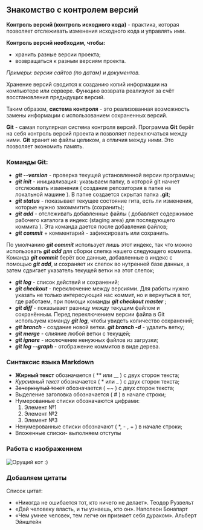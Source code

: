 
## **Знакомство с контролем версий**

**Контроль версий (контроль исходного кода)** - практика, которая позволяет отслеживать изменения исходного кода и управлять ими.

**Контроль версий необходим, чтобы:**
* хранить разные версии проекта;
* возвращаться к разным версиям проекта.

*Примеры: версии сайтов (по датам) и документов.*

Хранение версий сводится к созданию копий информации на компьютере или сервере. Функцию возврата реализуют за счёт восстановления предыдущих версий.

Таким образом, **система контроля** - это реализованная возможность замены информации с использованием сохраненных версий.

**Git** - самая популярная система контроля версий.
Программа **Git** берёт на себя контроль версий проекта и позволяет переключаться между ними. **Git** хранит не файлы целиком, а отличия между ними. Это позволяет
экономить память. 

### **Команды Git:**

+ __*git --version*__ - проверка текущей установленной версии программы;
+ __*git init*__ - инициализация: указываем папку, в которой git начнет отслеживать изменения ( создание репозитория в папке на локальной машине ). В папке создается скрытая папка __.git__;
+ __*git status*__ - показывает текущее состояние гита, есть ли изменения, которые нужно закоммитить (сохранить);
+ __*git add*__ - отслеживать добавленные файлы ( добавляет содержимое рабочего каталога в индекс (staging area) для последующего коммита ). Эта команда дается после добавления файлов;
+ __*git commit*__ + комментарий - зафиксировать или сохранить.

По умолчанию *__git commit__* использует лишь этот индекс, так что можно использовать **_git add_**
для сборки слепка нашего следующего коммита. Команда **_git commit_** берёт все данные, добавленные в индекс с помощью _**git add**_, и сохраняет их слепок во нутренней базе данных, а затем сдвигает указатель текущей ветки на этот слепок;

+ __*git log*__ - список действий и сохранений; 
+ __*git checkout*__ - переключение между версиями. Для работы нужно указать не только интересующий нас коммит, но и вернуться в тот, где работаем, при помощи команды
**_git checkout master_** ;
+ __*git diff*__ - показывает разницу между текущим файлом
и сохранённым. Перед переключением версии файла в Git используем команду __*git log*__, чтобы увидеть количество сохранений;
+ __*git branch*__ - создание новой ветки.
*__git branch -d__* - удалить ветку;
+ __*git merge*__ - слияние любой ветки с текущей;
+ __*git ignore*__ - исключение ненужных файлов из загрузки;
+ __*git log --graph*__ - отображение коммитов в виде дерева.

### **Синтаксис языка Markdown**

- **Жирный текст** обозначается ( ** или __ ) с двух сторон текста;
- *Курсивный текст* обозначается ( * или _ ) с двух сторон текста;
- ~~Зачеркнутый текст~~ обозначается ( ~~ ) с двух сторон текста;
- Выделение заголовка обозначается ( # ) в начале строки;
- Нумерованные списки обозначаются цифрами:    
    1. Элемент №1 
    2. Элемент №2
    3. Элемент №3
- Ненумерованные списки обозначают ( *, - , + ) в начале строки;
- Вложенные списки- выполняем отступы

### **Работа с изображением**

![Орущий кот :)](cat1.jpg)

### **Добавляем цитаты**

Список цитат:   
- «Никогда не ошибается тот, кто ничего не делает». Теодор Рузвельт
- «Дай человеку власть, и ты узнаешь, кто он». Наполеон Бонапарт
- «Чем умнее человек, тем легче он признает себя дураком». Альберт Эйнштейн
     
